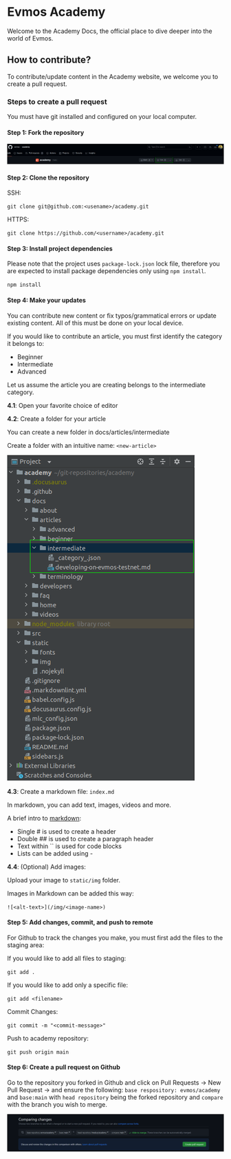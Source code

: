 # Evmos Academy

Welcome to the Academy Docs, the official place to dive deeper into the world of Evmos.

## How to contribute?

To contribute/update content in the Academy website, we welcome you to create a pull request.

### Steps to create a pull request

You must have git installed and configured on your local computer.

#### Step 1: Fork the repository

![Fork Academy](static/img/AcademyFork.png)

#### Step 2: Clone the repository

SSH:

`git clone git@github.com:<usename>/academy.git`

HTTPS:

`git clone https://github.com/<username>/academy.git`

#### Step 3: Install project dependencies

Please note that the project uses `package-lock.json` lock file, therefore you are expected to install package dependencies only using `npm install`.

`npm install`

#### Step 4: Make your updates

You can contribute new content or fix typos/grammatical errors or update existing content. All of this must be done on your local device.

If you would like to contribute an article, you must first identify the category it belongs to:

- Beginner
- Intermediate
- Advanced

Let us assume the article you are creating belongs to the intermediate category.

**4.1**: Open your favorite choice of editor

**4.2**: Create a folder for your article

You can create a new folder in docs/articles/intermediate

Create a folder with an intuitive name: `<new-article>`

![Create Folder](static/img/AcademyCreateFolder.png)

**4.3**: Create a markdown file: `index.md`

In markdown, you can add text, images, videos and more.

A brief intro to [markdown](https://www.markdownguide.org/getting-started/):

- Single # is used to create a header
- Double ## is used to create a paragraph header
- Text within `` is used for code blocks
- Lists can be added using -

**4.4**: (Optional) Add images:

Upload your image to `static/img` folder.

Images in Markdown can be added this way:

`![<alt-text>](/img/<image-name>)`

#### Step 5: Add changes, commit, and push to remote

For Github to track the changes you make, you must first add the files to the staging area:

If you would like to add all files to staging:

`git add .`

If you would like to add only a specific file:

`git add <filename>`

Commit Changes:

`git commit -m "<commit-message>"`

Push to academy repository:

`git push origin main`

#### Step 6: Create a pull request on Github

Go to the repository you forked in Github and click on Pull Requests -> New Pull Request -> and ensure the following:
`base respository: evmos/academy` and `base:main`
with `head repository` being the forked repository and `compare` with the branch you wish to merge.

!['Create PR'](static/img/create-pr.png)
